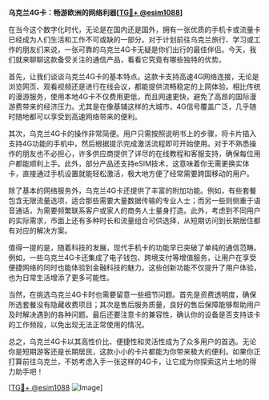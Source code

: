 **乌克兰4G卡：畅游欧洲的网络利器[[TG💪+ @esim1088](https://t.me/s/esim1088)]**

在当今这个数字化时代，无论是在国内还是国外，拥有一张优质的手机卡或流量卡已经成为人们生活和工作不可或缺的一部分。对于计划前往乌克兰旅行、学习或工作的朋友们来说，一张可靠的乌克兰4G卡无疑是你们出行的最佳伴侣。今天，我们就来聊聊这款备受关注的通信产品，看看它究竟有哪些独特的优势。

首先，让我们谈谈乌克兰4G卡的基本特点。这款卡支持高速4G网络连接，无论是浏览网页、观看视频还是进行在线会议，都能提供流畅稳定的上网体验。相比传统的漫游服务，使用本地4G卡不仅费用更低，而且网速更快，避免了高昂的国际漫游费带来的经济压力。尤其是在像基辅这样的大城市，4G信号覆盖广泛，几乎随时随地都可以享受到高速网络带来的便利。

其次，乌克兰4G卡的操作非常简便。用户只需按照说明书上的步骤，将卡片插入支持4G功能的手机中，然后根据提示完成激活流程即可开始使用。对于不熟悉操作的朋友也不必担心，许多供应商提供了详尽的在线教程和客服支持，确保每位用户都能顺利上手。此外，部分产品还支持eSIM技术，这意味着你无需更换实体卡，直接通过手机设置就能轻松激活，极大地方便了经常需要跨国移动的用户。

除了基本的网络服务外，乌克兰4G卡还提供了丰富的附加功能。例如，有些套餐包含无限流量选项，适合那些需要大量数据传输的专业人士；而另一些则侧重于语音通话，为需要频繁联系客户或家人的商务人士量身打造。此外，考虑到不同用户的实际需求，市面上还有多种时长和流量组合可供选择，从短期访问到长期居住都有对应的解决方案。

值得一提的是，随着科技的发展，现代手机卡的功能早已突破了单纯的通信范畴。例如，一些乌克兰4G卡还集成了电子钱包、跨境支付等增值服务，让用户在享受便捷网络的同时也能体验到金融科技的魅力。这些创新功能不仅提升了用户体验，也为日常生活增添了更多可能性。

当然，在挑选乌克兰4G卡时也需要留意一些细节问题。首先是资费透明度，确保所选套餐没有隐藏收费项目；其次是售后服务质量，良好的售后保障能够帮助用户及时解决遇到的各种问题。最后还要注意卡的兼容性，确认你的设备是否支持该卡的工作频段，以免出现无法正常使用的情况。

总之，乌克兰4G卡以其高性价比、便捷性和灵活性成为了众多用户的首选。无论你是短期游客还是长期居民，这款小小的卡片都能为你带来极大的便利。如果你正打算前往乌克兰，不妨考虑入手一张这样的4G卡，让它成为你探索这片土地的得力助手吧！

[[TG💪+ @esim1088](https://t.me/s/esim1088) ![Image](https://i.postimg.cc/4NQfJmqS/Snipaste-2025-05-13-00-14-12.png)]